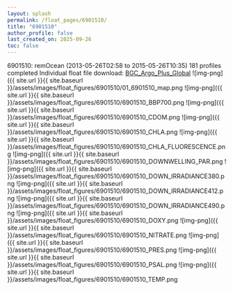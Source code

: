 ```yaml
---
layout: splash
permalink: /float_pages/6901510/
title: "6901510"
author_profile: false
last_created_on: 2025-09-26
toc: false
---
```

 
6901510: remOcean (2013-05-26T02:58 to 2015-05-26T10:35)
181 profiles completed
Individual float file download: [BGC_Argo_Plus_Global](https://ftp.soest.hawaii.edu/bgc_argo_plus/Individual_Floats/outliers_removed/6901510_Sprof_processed.nc)
![img-png]({{ site.url }}{{ site.baseurl }}/assets/images/float_figures/6901510/01_6901510_map.png
![img-png]({{ site.url }}{{ site.baseurl }}/assets/images/float_figures/6901510/6901510_BBP700.png
![img-png]({{ site.url }}{{ site.baseurl }}/assets/images/float_figures/6901510/6901510_CDOM.png
![img-png]({{ site.url }}{{ site.baseurl }}/assets/images/float_figures/6901510/6901510_CHLA.png
![img-png]({{ site.url }}{{ site.baseurl }}/assets/images/float_figures/6901510/6901510_CHLA_FLUORESCENCE.png
![img-png]({{ site.url }}{{ site.baseurl }}/assets/images/float_figures/6901510/6901510_DOWNWELLING_PAR.png
![img-png]({{ site.url }}{{ site.baseurl }}/assets/images/float_figures/6901510/6901510_DOWN_IRRADIANCE380.png
![img-png]({{ site.url }}{{ site.baseurl }}/assets/images/float_figures/6901510/6901510_DOWN_IRRADIANCE412.png
![img-png]({{ site.url }}{{ site.baseurl }}/assets/images/float_figures/6901510/6901510_DOWN_IRRADIANCE490.png
![img-png]({{ site.url }}{{ site.baseurl }}/assets/images/float_figures/6901510/6901510_DOXY.png
![img-png]({{ site.url }}{{ site.baseurl }}/assets/images/float_figures/6901510/6901510_NITRATE.png
![img-png]({{ site.url }}{{ site.baseurl }}/assets/images/float_figures/6901510/6901510_PRES.png
![img-png]({{ site.url }}{{ site.baseurl }}/assets/images/float_figures/6901510/6901510_PSAL.png
![img-png]({{ site.url }}{{ site.baseurl }}/assets/images/float_figures/6901510/6901510_TEMP.png
